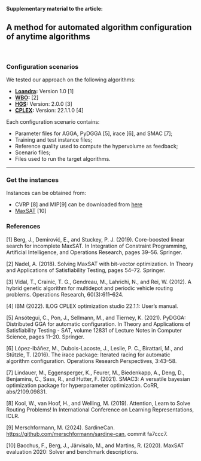 **Supplementary material to the article:**

## A method for automated algorithm configuration of anytime algorithms
<br>

### Configuration scenarios

We tested our approach on the following algorithms:

+ **[Loandra](https://github.com/jezberg/loandra):** Version 1.0 [1]  
+ **[WBO](https://github.com/sbjoshi/Open-WBO-Inc):** [2]  
+ **[HGS]( https://github.com/vidalt/HGS-CVRP/):** Version: 2.0.0 [3]  
+ **[CPLEX](https://www.ibm.com/products/ilog-cplex-optimization-studio):** Version: 22.1.1.0 [4]  

Each configuration scenario contains:  
+ Parameter files for AGGA, PyDGGA [5], irace [6], and SMAC [7];  
+ Training and test instance files;  
+ Reference quality used to compute the hypervolume as feedback;  
+ Scenario files;  
+ Files used to run the target algorithms.  

***

### Get the instances

Instances can be obtained from:
+ CVRP [8] and MIP[9]  can be downloaded from [here](https://zenodo.org/records/14515806?token=eyJhbGciOiJIUzUxMiJ9.eyJpZCI6IjllNTYwNDBlLThkZjItNGJhOS04Zjc4LTJjODVkMjU4NmY2MSIsImRhdGEiOnt9LCJyYW5kb20iOiIyYmNiYjVmZjFhNWMwMTI1NmI0MjQ5ZGY0NGQ5MTA1YiJ9.p0cZ7dgnbi4oj6rTTztYB3w4_pXStOLlJoKOF9UYX80gCc9t_cpgkUcSYdQsbB03S6bgPCGsLg3tzjCgujp0Yw)
+ [MaxSAT](http://www.cs.toronto.edu/maxsat-lib/maxsat-instances/master-set/unweighted/) [10]  


### References

[1] Berg, J., Demirović, E., and Stuckey, P. J. (2019). Core-boosted linear search for incomplete MaxSAT. In Integration of Constraint Programming, Artificial Intelligence, and Operations Research, pages 39–56. Springer.

[2] Nadel, A. (2018). Solving MaxSAT with bit-vector optimization. In Theory and Applications of Satisfiability Testing, pages 54–72. Springer.

[3] Vidal, T., Crainic, T. G., Gendreau, M., Lahrichi, N., and Rei, W. (2012). A hybrid genetic algorithm for multidepot and periodic vehicle routing problems. Operations Research, 60(3):611–624.

[4] IBM (2022). ILOG CPLEX optimization studio 22.1.1: User’s manual.

[5] Ansótegui, C., Pon, J., Sellmann, M., and Tierney, K. (2021). PyDGGA: Distributed GGA for automatic configuration. In Theory and Applications of Satisfiability Testing - SAT, volume 12831 of Lecture Notes in Computer Science, pages 11–20. Springer.

[6] López-Ibáñez, M., Dubois-Lacoste, J., Leslie, P. C., Birattari, M., and Stützle, T. (2016). The irace package: Iterated racing for automatic algorithm configuration. Operations Research Perspectives, 3:43–58.

[7] Lindauer, M., Eggensperger, K., Feurer, M., Biedenkapp, A., Deng, D., Benjamins, C., Sass, R., and Hutter, F. (2021). SMAC3: A versatile bayesian optimization package for hyperparameter optimization. CoRR, abs/2109.09831.

[8] Kool, W., van Hoof, H., and Welling, M. (2019). Attention, Learn to Solve Routing Problems! In International Conference on Learning Representations, ICLR.

[9] Merschformann, M. (2024). SardineCan. https://github.com/merschformann/sardine-can, commit fa7ccc7.

[10] Bacchus, F., Berg, J., Järvisalo, M., and Martins, R. (2020). MaxSAT evaluation 2020: Solver and benchmark descriptions.
